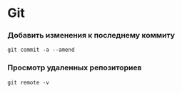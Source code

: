 # Git
### Добавить изменения к последнему коммиту
`git commit -a --amend`

### Просмотр удаленных репозиториев
`git remote -v`